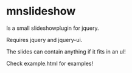 mnslideshow
===========

Is a small slideshowplugin for jquery.

Requires jquery and jquery-ui.

The slides can contain anything if it fits in an ul! 

Check example.html for examples!
    